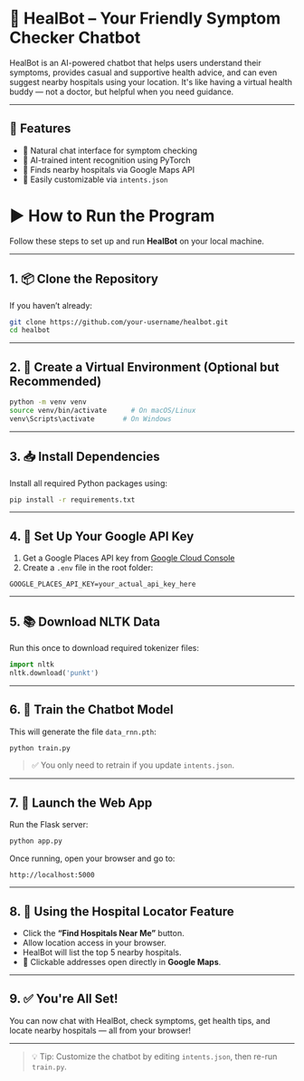 # 🤖 HealBot – Your Friendly Symptom Checker Chatbot

HealBot is an AI-powered chatbot that helps users understand their symptoms, provides casual and supportive health advice, and can even suggest nearby hospitals using your location. It's like having a virtual health buddy — not a doctor, but helpful when you need guidance.

---

## 🔧 Features
- 💬 Natural chat interface for symptom checking
- 🧠 AI-trained intent recognition using PyTorch
- 📍 Finds nearby hospitals via Google Maps API
- 📝 Easily customizable via `intents.json`


# ▶️ How to Run the Program

Follow these steps to set up and run **HealBot** on your local machine.

---

## 1. 📦 Clone the Repository

If you haven’t already:

```bash
git clone https://github.com/your-username/healbot.git
cd healbot
```

---

## 2. 🐍 Create a Virtual Environment (Optional but Recommended)

```bash
python -m venv venv
source venv/bin/activate      # On macOS/Linux
venv\Scripts\activate       # On Windows
```

---

## 3. 📥 Install Dependencies

Install all required Python packages using:

```bash
pip install -r requirements.txt
```

---

## 4. 🔐 Set Up Your Google API Key

1. Get a Google Places API key from [Google Cloud Console](https://console.cloud.google.com/)
2. Create a `.env` file in the root folder:

```
GOOGLE_PLACES_API_KEY=your_actual_api_key_here
```

---

## 5. 📚 Download NLTK Data

Run this once to download required tokenizer files:

```python
import nltk
nltk.download('punkt')
```

---

## 6. 🧠 Train the Chatbot Model

This will generate the file `data_rnn.pth`:

```bash
python train.py
```

> ✅ You only need to retrain if you update `intents.json`.

---

## 7. 🚀 Launch the Web App

Run the Flask server:

```bash
python app.py
```

Once running, open your browser and go to:

```
http://localhost:5000
```

---

## 8. 📍 Using the Hospital Locator Feature

- Click the **“Find Hospitals Near Me”** button.
- Allow location access in your browser.
- HealBot will list the top 5 nearby hospitals.
- 🔗 Clickable addresses open directly in **Google Maps**.

---

## 9. ✅ You're All Set!

You can now chat with HealBot, check symptoms, get health tips, and locate nearby hospitals — all from your browser!

---

> 💡 Tip: Customize the chatbot by editing `intents.json`, then re-run `train.py`.

